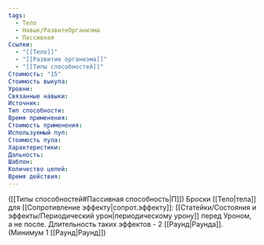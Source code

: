 ```yaml
---
tags:
  - Тело
  - Навык/РазвитеОрганизма
  - Пассивная
Ссылки:
  - "[[Тело]]"
  - "[[Развитие организма]]"
  - "[[Типы способностей]]"
Стоимость: "15"
Стоимость выкупа:
Уровни:
Связанные навыки:
Источник:
Тип способности:
Время применения:
Стоимость применения:
Используемый пул:
Стоимость пула:
Характеристики:
Дальность:
Шаблон:
Количество целей:
Время действия:
---
```

([[Типы способностей#Пассивная способность|П]]) Броски [[Тело|тела]] для [[Сопротивление эффекту|сопрот.эффекту]]: [[Статейки/Состояния и эффекты/Периодический урон|периодическому урону]]
перед Уроном, а не после. Длительность таких эффектов - 2 [[Раунд|Раунда]]. (Минимум 1 [[Раунд|Раунд]])